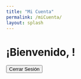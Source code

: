 ```yaml
---
title: "Mi Cuenta"
permalink: /miCuenta/
layout: splash
---
```


# ¡Bienvenido, <span id="username"></span>!

<script async src="https://js.stripe.com/v3/pricing-table.js"></script>
<stripe-pricing-table pricing-table-id="prctbl_1On5HBE2UvP4xcDs5mx40eVF"
publishable-key="pk_test_51OmfAYE2UvP4xcDs92nWGG93clovJ2N6OBjuvPv9k26lrUnU0VDdS4ra32km006KbVhlHGygobi4SQpTbpBTeyGa00FwesDfwo">
</stripe-pricing-table>

<!-- Subscription Plan Name -->
<div id="subscription-plan"></div>

<!-- Cierre de sesión -->
<button onclick="logout()">Cerrar Sesión</button>

<script src="https://js.stripe.com/v3/"></script>
<script>
  // Netlify Identity script y manejo de eventos
  netlifyIdentity.on('login', user => {
    // Acciones adicionales después del inicio de sesión si es necesario

    // Muestra el mensaje de bienvenida y el nombre de usuario
    const usernameSpan = document.getElementById('username');

    if (usernameSpan) {
      usernameSpan.innerText = user.user_metadata.full_name || user.email;
    }

    // Display the subscription plan
    displaySubscriptionPlan(user);
  });

  netlifyIdentity.on('logout', () => {
    // Acciones adicionales después del cierre de sesión si es necesario

    // Borra el nombre de usuario al cerrar sesión
    const usernameSpan = document.getElementById('username');
    if (usernameSpan) {
      usernameSpan.innerText = '';
    }

    // Clear the subscription plan when the user logs out
    const subscriptionPlanElement = document.getElementById('subscription-plan');
    if (subscriptionPlanElement) {
      subscriptionPlanElement.innerText = '';
    }
  });

  function logout() {
    netlifyIdentity.logout();
  }

  // Function to display the subscription plan
  function displaySubscriptionPlan(user) {
    // Get the subscription plan from Netlify Identity metadata
    const planName = user.user_metadata.subscription_plan;
    
    // Display the plan name
    const subscriptionPlanElement = document.getElementById('subscription-plan');
    subscriptionPlanElement.innerText = 'Plan: ' + planName;
  }
</script>
